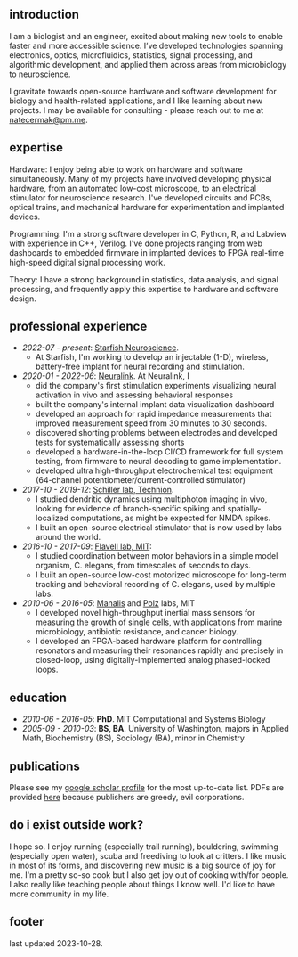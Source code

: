## introduction

I am a biologist and an engineer, excited about making new tools to enable faster and more accessible science. I’ve developed technologies spanning electronics, optics, microfluidics, statistics, signal processing, and algorithmic development, and applied them across areas from microbiology to neuroscience.

I gravitate towards open-source hardware and software development for biology and health-related applications, and I like learning about new projects. I may be available for consulting - please reach out to me at natecermak@pm.me.

## expertise
Hardware: I enjoy being able to work on hardware and software simultaneously. Many of my projects have involved developing physical hardware, from an automated low-cost microscope, to an electrical stimulator for neuroscience research. I've developed circuits and PCBs, optical trains, and mechanical hardware for experimentation and implanted devices.

Programming: I'm a strong software developer in C, Python, R, and Labview with experience in C++, Verilog. I've done projects ranging from web dashboards to embedded firmware in implanted devices to FPGA real-time high-speed digital signal processing work.

Theory: I have a strong background in statistics, data analysis, and signal processing, and frequently apply this expertise to hardware and software design.

## professional experience

- *2022-07 - present*: [Starfish Neuroscience](https://starfishneuroscience.com/).
    - At Starfish, I'm working to develop an injectable (1-D), wireless, battery-free implant for neural recording and stimulation.
- *2020-01 - 2022-06*: [Neuralink](https://neuralink.com/). At Neuralink, I
    - did the company's first stimulation experiments visualizing neural activation in vivo and assessing behavioral responses
    - built the company's internal implant data visualization dashboard
    - developed an approach for rapid impedance measurements that improved measurement speed from 30 minutes to 30 seconds.
    - discovered shorting problems between electrodes and developed tests for systematically assessing shorts
    - developed a hardware-in-the-loop CI/CD framework for full system testing, from firmware to neural decoding to game implementation.
    - developed ultra high-throughput electrochemical test equipment (64-channel potentiometer/current-controlled stimulator)
- *2017-10 - 2019-12*: [Schiller lab, Technion](https://http://schillerj.net.technion.ac.il/).
    - I studied dendritic dynamics using multiphoton imaging in vivo, looking for evidence of branch-specific spiking and spatially-localized computations, as might be expected for NMDA spikes.
    - I built an open-source electrical stimulator that is now used by labs around the world.
- *2016-10 - 2017-09*: [Flavell lab, MIT](https://flavell.mit.edu/):
    - I studied coordination between motor behaviors in a simple model organism, C. elegans, from timescales of seconds to days.
    - I built an open-source low-cost motorized microscope for long-term tracking and behavioral recording of C. elegans, used by multiple labs.
- *2010-06 - 2016-05*: [Manalis](http://manalis-lab.mit.edu/) and [Polz](https://www.microbial-ecology.net/people/martin-polz) labs, MIT
    - I developed novel high-throughput inertial mass sensors for measuring the growth of single cells, with applications from marine microbiology, antibiotic resistance, and cancer biology.
    - I developed an FPGA-based hardware platform for controlling resonators and measuring their resonances rapidly and precisely in closed-loop, using digitally-implemented analog phased-locked loops.
## education

- *2010-06 - 2016-05*: **PhD**. MIT Computational and Systems Biology
- *2005-09 - 2010-03*: **BS, BA**. University of Washington, majors in Applied Math, Biochemistry (BS), Sociology (BA), minor in Chemistry

## publications
Please see my [google scholar profile](https://scholar.google.com/citations?user=5FN4gzUAAAAJ) for the most up-to-date list. PDFs are provided [here](publications.html) because publishers are greedy, evil corporations.

## do i exist outside work?
I hope so. I enjoy running (especially trail running), bouldering, swimming (especially open water), scuba and freediving to look at critters. I like music in most of its forms, and discovering new music is a big source of joy for me. I'm a pretty so-so cook but I also get joy out of cooking with/for people. I also really like teaching people about things I know well. I'd like to have more community in my life.

## footer
last updated 2023-10-28.
